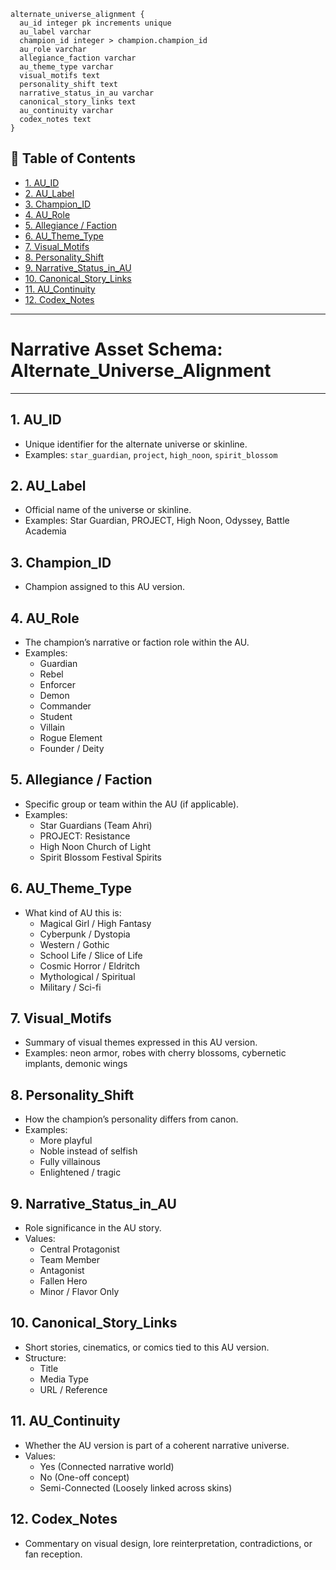 ```
alternate_universe_alignment {
  au_id integer pk increments unique
  au_label varchar
  champion_id integer > champion.champion_id
  au_role varchar
  allegiance_faction varchar
  au_theme_type varchar
  visual_motifs text
  personality_shift text
  narrative_status_in_au varchar
  canonical_story_links text
  au_continuity varchar
  codex_notes text
}
```

## 📘 Table of Contents

- [1. AU_ID](#1_au_id)
- [2. AU_Label](#2_au_label)
- [3. Champion_ID](#3_champion_id)
- [4. AU_Role](#4_au_role)
- [5. Allegiance / Faction](#5_allegiance__faction)
- [6. AU_Theme_Type](#6_au_theme_type)
- [7. Visual_Motifs](#7_visual_motifs)
- [8. Personality_Shift](#8_personality_shift)
- [9. Narrative_Status_in_AU](#9_narrative_status_in_au)
- [10. Canonical_Story_Links](#10_canonical_story_links)
- [11. AU_Continuity](#11_au_continuity)
- [12. Codex_Notes](#12_codex_notes)

---

# **Narrative Asset Schema: Alternate_Universe_Alignment**

---

## 1. AU_ID

- Unique identifier for the alternate universe or skinline.
- Examples: `star_guardian`, `project`, `high_noon`, `spirit_blossom`

## 2. AU_Label

- Official name of the universe or skinline.
- Examples: Star Guardian, PROJECT, High Noon, Odyssey, Battle Academia

## 3. Champion_ID

- Champion assigned to this AU version.

## 4. AU_Role

- The champion’s narrative or faction role within the AU.
- Examples:
  - Guardian
  - Rebel
  - Enforcer
  - Demon
  - Commander
  - Student
  - Villain
  - Rogue Element
  - Founder / Deity

## 5. Allegiance / Faction

- Specific group or team within the AU (if applicable).
- Examples:
  - Star Guardians (Team Ahri)
  - PROJECT: Resistance
  - High Noon Church of Light
  - Spirit Blossom Festival Spirits

## 6. AU_Theme_Type

- What kind of AU this is:
  - Magical Girl / High Fantasy
  - Cyberpunk / Dystopia
  - Western / Gothic
  - School Life / Slice of Life
  - Cosmic Horror / Eldritch
  - Mythological / Spiritual
  - Military / Sci-fi

## 7. Visual_Motifs

- Summary of visual themes expressed in this AU version.
- Examples: neon armor, robes with cherry blossoms, cybernetic implants, demonic wings

## 8. Personality_Shift

- How the champion’s personality differs from canon.
- Examples:
  - More playful
  - Noble instead of selfish
  - Fully villainous
  - Enlightened / tragic

## 9. Narrative_Status_in_AU

- Role significance in the AU story.
- Values:
  - Central Protagonist
  - Team Member
  - Antagonist
  - Fallen Hero
  - Minor / Flavor Only

## 10. Canonical_Story_Links

- Short stories, cinematics, or comics tied to this AU version.
- Structure:
  - Title
  - Media Type
  - URL / Reference

## 11. AU_Continuity

- Whether the AU version is part of a coherent narrative universe.
- Values:
  - Yes (Connected narrative world)
  - No (One-off concept)
  - Semi-Connected (Loosely linked across skins)

## 12. Codex_Notes

- Commentary on visual design, lore reinterpretation, contradictions, or fan reception.

```

```
